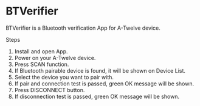 # BTVerifier
BTVerifier is a Bluetooth verification App for A-Twelve device.<br />

Steps</br >
1. Install and open App.<br />
2. Power on your A-Twelve device.<br />
3. Press SCAN function.<br />
4. If Bluetooth pairable device is found, it will be shown on Device List.<br />
5. Select the device you want to pair with.<br />
6. If pair and connection test is passed, green OK message will be shown.<br />
7. Press DISCONNECT button.<br />
8. If disconnection test is passed, green OK message will be shown.<br />

